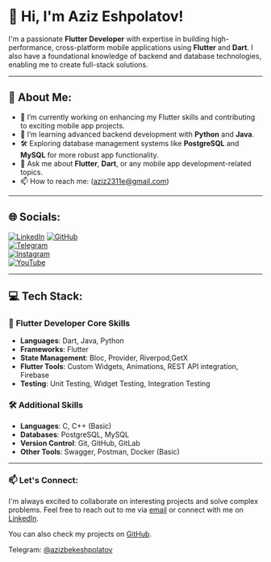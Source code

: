 # 👋 Hi, I'm Aziz Eshpolatov!

I'm a passionate **Flutter Developer** with expertise in building high-performance, cross-platform mobile applications using **Flutter** and **Dart**. I also have a foundational knowledge of backend and database technologies, enabling me to create full-stack solutions.

---

## 💼 About Me:
- 🔭 I’m currently working on enhancing my Flutter skills and contributing to exciting mobile app projects.
- 🌱 I’m learning advanced backend development with **Python** and **Java**.
- 🛠️ Exploring database management systems like **PostgreSQL** and **MySQL** for more robust app functionality.
- 💬 Ask me about **Flutter**, **Dart**, or any mobile app development-related topics.
- 📫 How to reach me: (aziz2311e@gmail.com)

---

## 🌐 Socials:
[![LinkedIn](https://img.shields.io/badge/LinkedIn-%230077B5.svg?logo=linkedin&logoColor=white)](https://www.linkedin.com/in/aziz23/) 
[![GitHub](https://img.shields.io/badge/GitHub-%23121011.svg?logo=github&logoColor=white)](https://github.com/AzizEshpolatov)  
[![Telegram](https://img.shields.io/badge/Telegram-%2300ADD8.svg?logo=telegram&logoColor=white)](https://t.me/EshpoLatovAziz)  
[![Instagram](https://img.shields.io/badge/Instagram-%23E4405F.svg?logo=instagram&logoColor=white)](https://www.instagram.com/azizbek_eshpolatov__/)  
[![YouTube](https://img.shields.io/badge/YouTube-%23FF0000.svg?logo=youtube&logoColor=white)](https://www.youtube.com/@aziz2311E)  

---

## 💻 Tech Stack:

### 🌟 **Flutter Developer Core Skills**
- **Languages**: Dart, Java, Python
- **Frameworks**: Flutter
- **State Management**: Bloc, Provider, Riverpod,GetX
- **Flutter Tools**: Custom Widgets, Animations, REST API integration, Firebase
- **Testing**: Unit Testing, Widget Testing, Integration Testing

### 🛠️ **Additional Skills**
- **Languages**: C, C++ (Basic)
- **Databases**: PostgreSQL, MySQL
- **Version Control**: Git, GitHub, GitLab
- **Other Tools**: Swagger, Postman, Docker (Basic)

---

### 📫 Let's Connect:
I'm always excited to collaborate on interesting projects and solve complex problems. Feel free to reach out to me via [email](mailto:azizeshpolatov@example.com) or connect with me on [LinkedIn](https://www.linkedin.com/in/aziz23/).

You can also check my projects on [GitHub](https://github.com/AzizEshpolatov).

Telegram: [@azizbekeshpolatov](https://t.me/azizbekeshpolatov)

